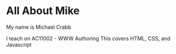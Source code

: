 # All About Mike
My name is Michael Crabb

I teach on AC11002 - WWW Authoring
This covers HTML, CSS, and Javascript

